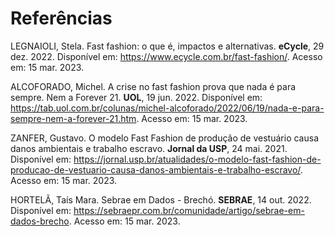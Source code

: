 # Referências

LEGNAIOLI, Stela. Fast fashion: o que é, impactos e alternativas. **eCycle**, 29 dez. 2022. Disponível em: <https://www.ecycle.com.br/fast-fashion/>. Acesso em: 15 mar. 2023.

ALCOFORADO, Michel. A crise no fast fashion prova que nada é para sempre. Nem a Forever 21. **UOL**, 19 jun. 2022. Disponível em: <https://tab.uol.com.br/colunas/michel-alcoforado/2022/06/19/nada-e-para-sempre-nem-a-forever-21.htm>. Acesso em: 15 mar. 2023.


ZANFER, Gustavo. O modelo Fast Fashion de produção de vestuário causa danos ambientais e trabalho escravo. **Jornal da USP**, 24 mai. 2021. Disponível em: <https://jornal.usp.br/atualidades/o-modelo-fast-fashion-de-producao-de-vestuario-causa-danos-ambientais-e-trabalho-escravo/>. Acesso em: 15 mar. 2023.


HORTELÃ, Taís Mara. Sebrae em Dados - Brechó. **SEBRAE**, 14 out. 2022. Disponível em: <https://sebraepr.com.br/comunidade/artigo/sebrae-em-dados-brecho>. Acesso em: 15 mar. 2023.
